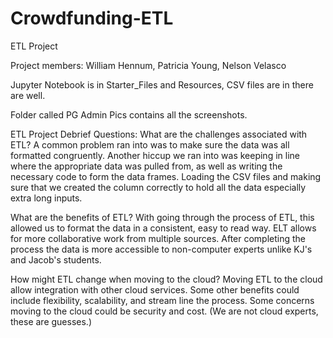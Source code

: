 # Crowdfunding-ETL
ETL Project

Project members: William Hennum, Patricia Young, Nelson Velasco

Jupyter Notebook is in Starter_Files and Resources, CSV files are in there are well.

Folder called PG Admin Pics contains all the screenshots.

ETL Project Debrief Questions:
What are the challenges associated with ETL? 
A common problem ran into was to make sure the data was all formatted congruently. 
Another hiccup we ran into was keeping in line where the appropriate data was pulled from, as well as writing the necessary code to form the data frames.
Loading the CSV files and making sure that we created the column correctly to hold all the data especially extra long inputs.


What are the benefits of ETL?
With going through the process of ETL, this allowed us to format the data in a consistent, easy to read way. ELT allows for more collaborative work from multiple sources. After completing the process the data is more accessible to non-computer experts unlike KJ's and Jacob's students. 

How might ETL change when moving to the cloud?
Moving ETL to the cloud allow integration with other cloud services. Some other benefits could include flexibility, scalability, and stream line the process. 
Some concerns moving to the cloud could be security and cost. (We are not cloud experts, these are guesses.)



